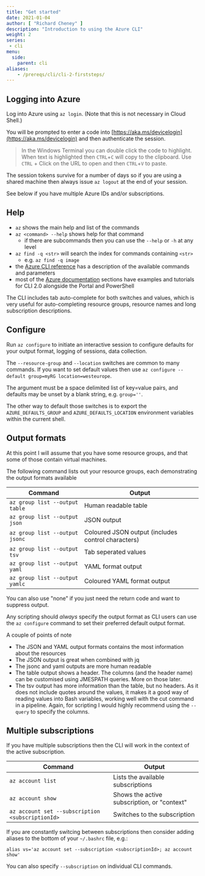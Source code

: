 ```yaml
---
title: "Get started"
date: 2021-01-04
author: [ "Richard Cheney" ]
description: "Introduction to using the Azure CLI"
weight: 2
series:
 - cli
menu:
  side:
    parent: cli
aliases:
    - /prereqs/cli/cli-2-firststeps/
---
```


## Logging into Azure

Log into Azure using ```az login```.  (Note that this is not necessary in Cloud Shell.)

You will be prompted to enter a code into  [https://aka.ms/devicelogin](https://aka.ms/devicelogin) and then authenticate the session.

> In the Windows Terminal you can double click the code to highlight. When text is highlighted then `CTRL`+`C` will copy to the clipboard. Use `CTRL` + Click on the URL to open and then `CTRL`+`V` to paste.

The session tokens survive for a number of days so if you are using a shared machine then always issue ```az logout``` at the end of your session.

See below if you have multiple Azure IDs and/or subscriptions.

## Help

* ```az``` shows the main help and list of the commands
* ```az <command> --help``` shows help for that command
  * if there are subcommands then you can use the ```--help``` or ```-h``` at any level
* ```az find -q <str>``` will search the index for commands containing ```<str>```
  * e.g. ```az find -q image```
* the [Azure CLI reference](https://docs.microsoft.com/en-us/cli/azure/?view=azure-cli-latest) has a description of the available commands and parameters
* most of the [Azure documentation](https://docs.microsoft.com/en-us/azure/#pivot=products&panel=all) sections have examples and tutorials for CLI 2.0 alongside the Portal and PowerShell

The CLI includes tab auto-complete for both switches and values, which is very useful for auto-completing resource groups, resource names and long subscription descriptions.

## Configure

Run `az configure` to initiate an interactive session to configure defaults for your output format, logging of sessions, data collection.

The `--resource-group` and `--location` switches are common to many commands. If you want to set default values then use `az configure --default group=myRG location=westeurope`.

The argument must be a space delimited list of key=value pairs, and defaults may be unset by a blank string, e.g. `group=''`.

The other way to default those switches is to export the `AZURE_DEFAULTS_GROUP` and `AZURE_DEFAULTS_LOCATION` environment variables within the current shell.

## Output formats

At this point I will assume that you have some resource groups, and that some of those contain virtual machines.

The following command lists out your resource groups, each demonstrating the output formats available

| **Command** | **Output** |
|---|---|
| `az group list --output table` | Human readable table |
| `az group list --output json` | JSON output |
| `az group list --output jsonc` | Coloured JSON output (includes control characters) |
| `az group list --output tsv` | Tab seperated values |
| `az group list --output yaml` | YAML format output |
| `az group list --output yamlc` | Coloured YAML format output |

You can also use "none" if you just need the return code and want to suppress output.

Any scripting should *always* specify the output format as CLI users can use the ```az configure``` command to set their preferred default output format.

A couple of points of note

* The JSON and YAML output formats contains the most information about the resources
* The JSON output is great when combined with jq
* The jsonc and yaml outputs are more human readable
* The table output shows a header.  The columns (and the header name) can be customised using JMESPATH queries.  More on those later.
* The tsv output has more information than the table, but no headers. As it does not include quotes around the values, it makes it a good way of reading values into Bash variables, working well with the cut command in a pipeline.  Again, for scripting I would highly recommend using the ``--query`` to specify the columns.

## Multiple subscriptions

If you have multiple subscriptions then the CLI will work in the context of the active subscription.

| **Command** | **Output** |
|---|---|
| `az account list` | Lists the available subscriptions |
| `az account show` | Shows the active subscription, or "context" |
| `az account set --subscription <subscriptionId>` | Switches to the subscription  |

If you are constantly switcing between subscriptions then consider adding aliases to the bottom of your `~/.bashrc` file, e.g.:

```shell
alias vs='az account set --subscription <subscriptionId>; az account show'
```

You can also specify `--subscription` on individual CLI commands.
